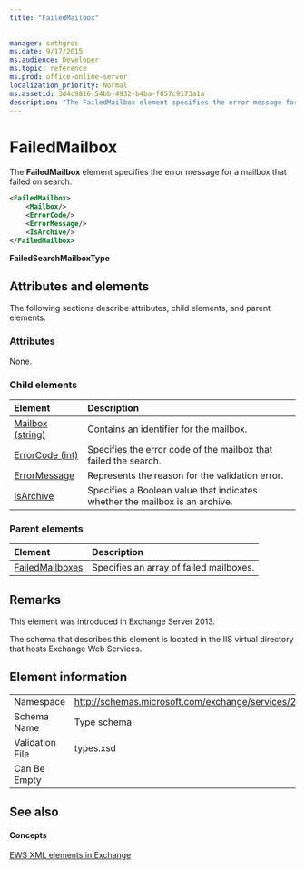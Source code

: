 ```yaml
---
title: "FailedMailbox"
 
 
manager: sethgros
ms.date: 9/17/2015
ms.audience: Developer
ms.topic: reference
ms.prod: office-online-server
localization_priority: Normal
ms.assetid: 3d4c9816-54bb-4932-b4ba-f057c9173a1a
description: "The FailedMailbox element specifies the error message for a mailbox that failed on search."
---
```


# FailedMailbox

The **FailedMailbox** element specifies the error message for a mailbox that failed on search. 
  
```XML
<FailedMailbox>
    <Mailbox/>
    <ErrorCode/>
    <ErrorMessage/>
    <IsArchive/>
</FailedMailbox>
```

 **FailedSearchMailboxType**
## Attributes and elements

The following sections describe attributes, child elements, and parent elements.
  
### Attributes

None.
  
### Child elements

|**Element**|**Description**|
|:-----|:-----|
|[Mailbox (string)](mailbox-string.md) <br/> |Contains an identifier for the mailbox.  <br/> |
|[ErrorCode (int)](errorcode-int.md) <br/> |Specifies the error code of the mailbox that failed the search.  <br/> |
|[ErrorMessage](errormessage.md) <br/> |Represents the reason for the validation error.  <br/> |
|[IsArchive](isarchive.md) <br/> |Specifies a Boolean value that indicates whether the mailbox is an archive.  <br/> |
   
### Parent elements

|**Element**|**Description**|
|:-----|:-----|
|[FailedMailboxes](failedmailboxes.md) <br/> |Specifies an array of failed mailboxes.  <br/> |
   
## Remarks

This element was introduced in Exchange Server 2013.
  
The schema that describes this element is located in the IIS virtual directory that hosts Exchange Web Services.
  
## Element information

|||
|:-----|:-----|
|Namespace  <br/> |http://schemas.microsoft.com/exchange/services/2006/types  <br/> |
|Schema Name  <br/> |Type schema  <br/> |
|Validation File  <br/> |types.xsd  <br/> |
|Can Be Empty  <br/> ||
   
## See also

#### Concepts

[EWS XML elements in Exchange](ews-xml-elements-in-exchange.md)

